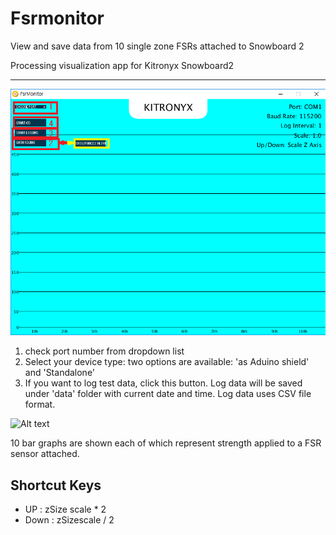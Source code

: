 # Fsrmonitor
View and save data from 10 single zone FSRs attached to Snowboard 2

Processing visualization app for Kitronyx Snowboard2
<hr/>

![Alt text](/res/MainProgram.png "Program")

1. check port number from dropdown list
2. Select your device type: two options are available: 'as Aduino shield' and 'Standalone'
3. If you want to log test data, click this button. Log data will be saved under 'data' folder with current date and time. Log data uses CSV file format.
   
![Alt text](/res/Test_FSR10.png "Test_FSR10")

10 bar graphs are shown each of which represent strength applied to a FSR sensor attached.

## Shortcut Keys
* UP : zSize scale * 2
* Down : zSizescale / 2
